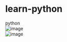# learn-python
python <br>
![image](https://img.shields.io/badge/Python-FFD43B?style=for-the-badge&logo=python&logoColor=darkgreen)
<br>
![image]({https://img.shields.io/badge/Python-3776AB?style=for-the-badge&logo=python&logoColor=white})

